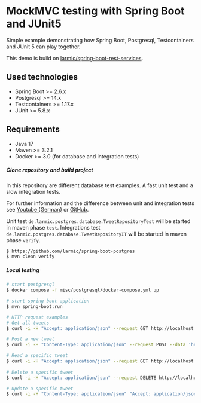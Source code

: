 # MockMVC testing with Spring Boot and JUnit5

Simple example demonstrating how Spring Boot, Postgresql, Testcontainers and JUnit 5 can play together.

This demo is build on [larmic/spring-boot-rest-services](https://github.com/larmic/spring-boot-rest-services).

## Used technologies

* Spring Boot >= 2.6.x
* Postgresql >= 14.x  
* Testcontainers >= 1.17.x
* JUnit >= 5.8.x

## Requirements

* Java 17
* Maven >= 3.2.1 
* Docker >= 3.0 (for database and integration tests)

##### Clone repository and build project

In this repository are different database test examples. A fast unit test and a slow integration tests.

For further information and the difference between unit and integration tests 
see [Youtube (German)](https://youtu.be/_CGvdhRc9DE) or [GitHub](https://github.com/larmic/unit-testing-best-bad-practices).

Unit test ```de.larmic.postgres.database.TweetRepositoryTest``` will be started in maven phase ```test```.
Integrations test ```de.larmic.postgres.database.TweetRepositoryIT``` will be started in maven phase ```verify```.

```sh
$ https://github.com/larmic/spring-boot-postgres
$ mvn clean verify
```

##### Local testing

```sh
# start postgresql
$ docker compose -f misc/postgresql/docker-compose.yml up

# start spring boot application
$ mvn spring-boot:run

# HTTP request examples
# Get all tweets
$ curl -i -H "Accept: application/json" --request GET http://localhost:8080/

# Post a new tweet
$ curl -i -H "Content-Type: application/json" --request POST --data 'hello, this is a tweet!' http://localhost:8080/

# Read a specific tweet     
$ curl -i -H "Accept: application/json" --request GET http://localhost:8080/{tweet-id}      
 
# Delete a specific tweet
$ curl -i -H "Accept: application/json" --request DELETE http://localhost:8080/{tweet-id}

# Update a specific tweet    
$ curl -i -H "Content-Type: application/json" "Accept: application/json" --request PUT --data 'hello, this is a changed tweet!' http://localhost:8080/{tweet-id}        
```
